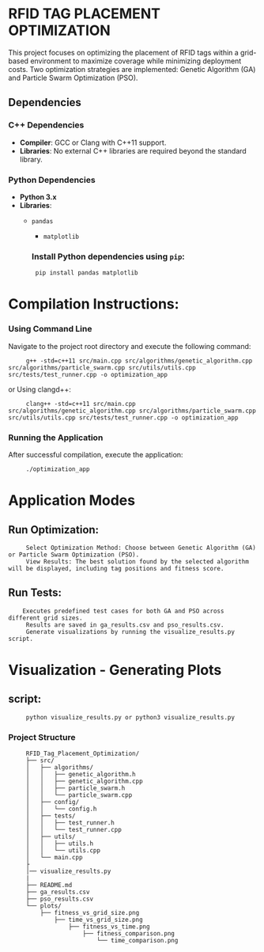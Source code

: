 
# RFID TAG PLACEMENT OPTIMIZATION

This project focuses on optimizing the placement of RFID tags within a grid-based environment to maximize coverage while minimizing deployment costs. Two optimization strategies are implemented: Genetic Algorithm (GA) and Particle Swarm Optimization (PSO).

## Dependencies

### C++ Dependencies

- **Compiler**: GCC or Clang with C++11 support.
- **Libraries**: No external C++ libraries are required beyond the standard library.

### Python Dependencies

- **Python 3.x**
- **Libraries**:
  - `pandas`
    - `matplotlib`

    ### Install Python dependencies using `pip`:

         pip install pandas matplotlib

# Compilation Instructions:

### Using Command Line
Navigate to the project root directory and execute the following command:

         g++ -std=c++11 src/main.cpp src/algorithms/genetic_algorithm.cpp src/algorithms/particle_swarm.cpp src/utils/utils.cpp src/tests/test_runner.cpp -o optimization_app

or Using clangd++:

         clang++ -std=c++11 src/main.cpp src/algorithms/genetic_algorithm.cpp src/algorithms/particle_swarm.cpp src/utils/utils.cpp src/tests/test_runner.cpp -o optimization_app


### Running the Application
After successful compilation, execute the application:

         ./optimization_app


# Application Modes
## Run Optimization:

         Select Optimization Method: Choose between Genetic Algorithm (GA) or Particle Swarm Optimization (PSO).
         View Results: The best solution found by the selected algorithm will be displayed, including tag positions and fitness score.

## Run Tests:

        Executes predefined test cases for both GA and PSO across different grid sizes.
         Results are saved in ga_results.csv and pso_results.csv.
         Generate visualizations by running the visualize_results.py script.


# Visualization - Generating Plots
## script:
         python visualize_results.py or python3 visualize_results.py

### Project Structure
         RFID_Tag_Placement_Optimization/
         ├── src/
         │   ├── algorithms/
         │   │   ├── genetic_algorithm.h
         │   │   ├── genetic_algorithm.cpp
         │   │   ├── particle_swarm.h
         │   │   └── particle_swarm.cpp
         │   ├── config/
         │   │   └── config.h
         │   ├── tests/
         │   │   ├── test_runner.h
         │   │   └── test_runner.cpp
         │   ├── utils/
         │   │   ├── utils.h
         │   │   └── utils.cpp
         │   └── main.cpp
         ├
         │── visualize_results.py
         |
         ├── README.md
         ├── ga_results.csv
         ├── pso_results.csv
         └── plots/
             ├── fitness_vs_grid_size.png
                 ├── time_vs_grid_size.png
                     ├── fitness_vs_time.png
                         ├── fitness_comparison.png
                             └── time_comparison.png





